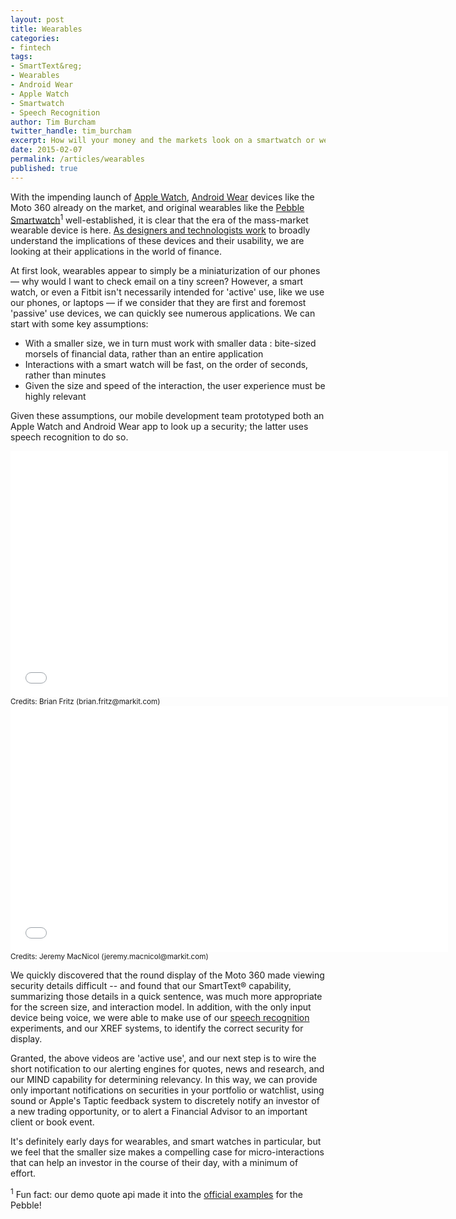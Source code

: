 ```yaml
---
layout: post
title: Wearables
categories: 
- fintech
tags: 
- SmartText&reg;
- Wearables
- Android Wear
- Apple Watch
- Smartwatch
- Speech Recognition
author: Tim Burcham
twitter_handle: tim_burcham
excerpt: How will your money and the markets look on a smartwatch or wearable device? *Now updated with Apple Watch!
date: 2015-02-07
permalink: /articles/wearables
published: true
---
```


With the impending launch of [Apple Watch](https://www.apple.com/watch/), [Android Wear](https://www.android.com/wear/) devices like the Moto 360 already on the market, and original wearables like the [Pebble Smartwatch](https://getpebble.com/)<sup>1</sup> well-established, it is clear that the era of the mass-market wearable device is here.  [As designers and technologists work](http://www.fastcodesign.com/3040936/how-your-favorite-apps-will-look-on-the-apple-watch) to broadly understand the implications of these devices and their usability, we are looking at their applications in the world of finance.

At first look, wearables appear to simply be a miniaturization of our phones &mdash; why would I want to check email on a tiny screen?  However, a smart watch, or even a Fitbit isn't necessarily intended for 'active' use, like we use our phones, or laptops &mdash; if we consider that they are first and foremost 'passive' use devices, we can quickly see numerous applications.  We can start with some key assumptions:

* With a smaller size, we in turn must work with smaller data : bite-sized morsels of financial data, rather than an entire application
* Interactions with a smart watch will be fast, on the order of seconds, rather than minutes
* Given the size and speed of the interaction, the user experience must be highly relevant

Given these assumptions, our mobile development team prototyped both an Apple Watch and Android Wear app to look up a security; the latter uses speech recognition to do so.

<iframe src="//player.vimeo.com/video/121371436?color=0071a3" width="700" height="394" frameborder="0" webkitallowfullscreen mozallowfullscreen allowfullscreen></iframe>
<small class="caption">Credits: Brian Fritz (brian.fritz@markit.com)</small>

<iframe src="//player.vimeo.com/video/114930769?color=0071a3" width="700" height="394" frameborder="0" webkitallowfullscreen mozallowfullscreen allowfullscreen></iframe>
<small class="caption">Credits: Jeremy MacNicol (jeremy.macnicol@markit.com)</small>

We quickly discovered that the round display of the Moto 360 made viewing security details difficult -- and found that our SmartText&reg; capability, summarizing those details in a quick sentence, was much more appropriate for the screen size, and interaction model.  In addition, with the only input device being voice, we were able to make use of our [speech recognition](/articles/speech-recognition-and-nlp) experiments, and our XREF systems, to identify the correct security for display.

Granted, the above videos are 'active use', and our next step is to wire the short notification to our alerting engines for quotes, news and research, and our MIND capability for determining relevancy.  In this way, we can provide only important notifications on securities in your portfolio or watchlist, using sound or Apple's Taptic feedback system to discretely notify an investor of a new trading opportunity, or to alert a Financial Advisor to an important client or book event.

It's definitely early days for wearables, and smart watches in particular, but we feel that the smaller size makes a compelling case for micro-interactions that can help an investor in the course of their day, with a minimum of effort.

<sup>1</sup> Fun fact: our demo quote api made it into the [official examples](https://github.com/pebble/pebble-sdk-examples/blob/master/pebblekit-js/quotes/src/js/pebble-js-app.js) for the Pebble!

